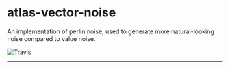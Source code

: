 # atlas-vector-noise

An implementation of perlin noise, used to generate more natural-looking noise compared to value noise.

[![Travis](https://img.shields.io/travis/[username]/[repo].svg)](https://travis-ci.org/[username]/[repo])

---
